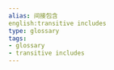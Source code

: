 ```yaml
---
alias: 间接包含
english:transitive includes
type: glossary
tags:
- glossary
- transitive includes
---
```


